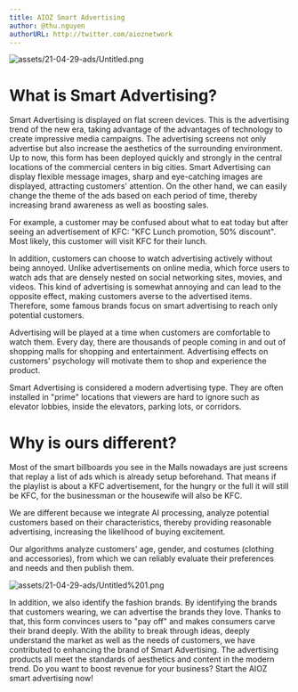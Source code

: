 ```yaml
---
title: AIOZ Smart Advertising
author: @thu.nguyen
authorURL: http://twitter.com/aioznetwork
---
```


![assets/21-04-29-ads/Untitled.png](assets/21-04-29-ads/Untitled.png)
<!--truncate-->

# What is Smart Advertising?

Smart Advertising is displayed on flat screen devices. This is the advertising trend of the new era, taking advantage of the advantages of technology to create impressive media campaigns. The advertising screens not only advertise but also increase the aesthetics of the surrounding environment. Up to now, this form has been deployed quickly and strongly in the central locations of the commercial centers in big cities. Smart Advertising can display flexible message images, sharp and eye-catching images are displayed, attracting customers' attention. On the other hand, we can easily change the theme of the ads based on each period of time, thereby increasing brand awareness as well as boosting sales.

For example, a customer may be confused about what to eat today but after seeing an advertisement of KFC: "KFC Lunch promotion, 50% discount". Most likely, this customer will visit KFC for their lunch.

In addition, customers can choose to watch advertising actively without being annoyed. Unlike advertisements on online media, which force users to watch ads that are densely nested on social networking sites, movies, and videos. This kind of advertising is somewhat annoying and can lead to the opposite effect, making customers averse to the advertised items. Therefore, some famous brands focus on smart advertising to reach only potential customers.

Advertising will be played at a time when customers are comfortable to watch them. Every day, there are thousands of people coming in and out of shopping malls for shopping and entertainment. Advertising effects on customers' psychology will motivate them to shop and experience the product.

Smart Advertising is considered a modern advertising type. They are often installed in "prime" locations that viewers are hard to ignore such as elevator lobbies, inside the elevators, parking lots, or corridors.

# Why is ours different?

Most of the smart billboards you see in the Malls nowadays are just screens that replay a list of ads which is already setup beforehand. That means if the playlist is about a KFC advertisement, for the hungry or the full it will still be KFC, for the businessman or the housewife will also be KFC.

We are different because we integrate AI processing, analyze potential customers based on their characteristics, thereby providing reasonable advertising, increasing the likelihood of buying excitement.

Our algorithms analyze customers' age, gender, and costumes (clothing and accessories), from which we can reliably evaluate their preferences and needs and then publish them.

![assets/21-04-29-ads/Untitled%201.png](assets/21-04-29-ads/Untitled%201.png)

In addition, we also identify the fashion brands. By identifying the brands that customers wearing, we can advertise the brands they love. Thanks to that, this form convinces users to "pay off" and makes consumers carve their brand deeply. With the ability to break through ideas, deeply understand the market as well as the needs of customers, we have contributed to enhancing the brand of Smart Advertising. The advertising products all meet the standards of aesthetics and content in the modern trend. Do you want to boost revenue for your business? Start the AIOZ smart advertising now!